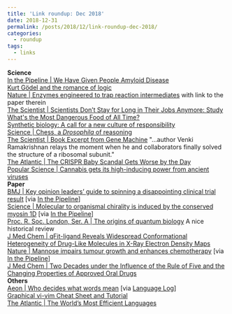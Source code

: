 ```yaml
---
title: 'Link roundup: Dec 2018'
date: 2018-12-31
permalink: /posts/2018/12/link-roundup-dec-2018/
categories:
  - roundup
tags:
  - links
---
```


**Science**  
[In the Pipeline \| We Have Given People Amyloid Disease](https://blogs.sciencemag.org/pipeline/archives/2018/12/17/we-have-given-people-amyloid-disease)  
[Kurt Gödel and the romance of logic](https://www.prospectmagazine.co.uk/magazine/kurt-godel-and-the-romance-of-logic)  
[Nature \| Enzymes engineered to trap reaction intermediates](https://www.nature.com/articles/d41586-018-07569-6) with link to the paper therein  
[The Scientist \| Scientists Don’t Stay for Long in Their Jobs Anymore: Study](https://www.the-scientist.com/news-opinion/scientists-dont-stay-for-long-in-their-jobs-anymore--study-65200)  
[What's the Most Dangerous Food of All Time?](https://gizmodo.com/whats-the-most-dangerous-food-of-all-time-1830979433)  
[Synthetic biology: A call for a new culture of responsibility](https://thebulletin.org/2018/12/synthetic-biology-a-call-for-a-new-culture-of-responsibility/)  
[Science \| Chess, a _Drosophila_ of reasoning](http://science.sciencemag.org/content/362/6419/1087)  
[The Scientist \| Book Excerpt from Gene Machine](https://www.the-scientist.com/reading-frames/book-excerpt-from-gene-machine-65171)
"...author Venki Ramakrishnan relays the moment when he and collaborators finally solved the structure of a ribosomal subunit."  
[The Atlantic \| The CRISPR Baby Scandal Gets Worse by the Day](https://www.theatlantic.com/science/archive/2018/12/15-worrying-things-about-crispr-babies-scandal/577234/)  
[Popular Science \| Cannabis gets its high-inducing power from ancient viruses](https://www.popsci.com/ancient-viruses-cannabis-genome)  
**Paper**  
[BMJ \| Key opinion leaders’ guide to spinning a disappointing clinical trial result](https://www.bmj.com/content/363/bmj.k5207) [via [In the Pipeline](https://blogs.sciencemag.org/pipeline/archives/2018/12/18/making-excuses-the-modern-way)]  
[Science \| Molecular to organismal chirality is induced by the conserved myosin 1D](http://science.sciencemag.org/content/362/6417/949) [via [In the Pipeline](https://blogs.sciencemag.org/pipeline/archives/2018/12/13/right-side-left-side)]  
[Proc. R. Soc. London, Ser. A \| The origins of quantum biology](https://royalsocietypublishing.org/doi/10.1098/rspa.2018.0674) A nice historical review    
[J Med Chem \| qFit-ligand Reveals Widespread Conformational Heterogeneity of Drug-Like Molecules in X-Ray Electron Density Maps](http://pubs.acs.org/doi/10.1021/acs.jmedchem.8b01292)  
[Nature \| Mannose impairs tumour growth and enhances chemotherapy](https://www.nature.com/articles/s41586-018-0729-3) [via [In the Pipeline](https://blogs.sciencemag.org/pipeline/archives/2018/12/05/mannose-and-cancer)]  
[J Med Chem \| Two Decades under the Influence of the Rule of Five and the Changing Properties of Approved Oral Drugs](http://pubs.acs.org/doi/10.1021/acs.jmedchem.8b00686)  
**Others**   
[Aeon \| Who decides what words mean](https://aeon.co/essays/why-language-might-be-the-optimal-self-regulating-system) [via [Language Log](http://languagelog.ldc.upenn.edu/nll/?p=40987)]  
[Graphical vi-vim Cheat Sheet and Tutorial](http://www.viemu.com/a_vi_vim_graphical_cheat_sheet_tutorial.html)  
[The Atlantic \| The World’s Most Efficient Languages](https://www.theatlantic.com/international/archive/2016/06/complex-languages/489389/)  
